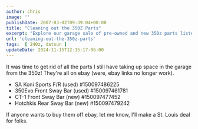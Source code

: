 ```yaml
---
author: chris
image: ''
publishDate: 2007-03-02T09:39:04+00:00
title: "Cleaning out the 350Z Parts"
excerpt: "Explore our garage sale of pre-owned and new 350z parts listed on eBay! Contact us for special St. Louis deals."
url: 'cleaning-out-the-350z-parts'
tags:  [ 240z, datsun ] 
updateDate: 2024-11-15T12:15:17-06:00
---
```


It was time to get rid of all the parts I still have taking up space in the garage from the 350z! They're all on ebay (were, ebay links no longer work). 


- SA Koni Sports F/R (used) #150097486225
- 350Evo Front Sway Bar (used) #150097461781
- CT-1 Front Sway Bar (new) #150097477452
- Hotchkis Rear Sway Bar (new) #150097479242


If anyone wants to buy them off ebay, let me know, I'll make a St. Louis deal for folks.
